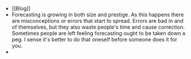 - [[Blog]]
- Forecasting is growing in both size and prestige. As this happens there are misconceptions or errors that start to spread. Errors are bad in and of themselves, but they also waste people's time and cause correction. Sometimes people are left feeling forecasting ought to be taken down a peg. I sense it's better to do that oneself before someone does it for you.
-
